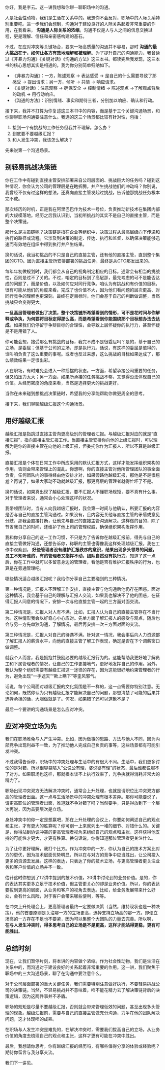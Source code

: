 你好，我是李云。这一讲我想和你聊一聊职场中的沟通。

人是社会性动物，我们是生活在关系中的。我想你不会反对，职场中的人际关系特别重要吧。进一步我们会想到，沟通对于建设良好的人际关系起着非常重要的作用，在我看来， **沟通是人际关系的浓缩**。沟通不仅是人与人之间的信息交换过程，更是理解、信任和亲密感构建的基石。

不过，在应对冲突等关键场合，要来一场高质量的沟通并不容易，那时 **沟通的最大挑战在于，如何让各方有效地理解和被理解**。为了提升自己的沟通能力，我曾读过《非暴力沟通》《关键对话》《沟通的方法》这三本书。都读完后我发现，这三本书的核心思想其实是相通的，我为你分别简单归纳如下。

- 《非暴力沟通》：一方，陈述观察 -> 表达感受 -> 是自己的什么需要导致了那感受 -> 提出请求；另一方，倾听 -> 共情 -\> 响应请求。
- 《关键对话》：注意观察 -> 确保安全 -> 控制情绪 -> 陈述观点 ->了解观点背后的动机 -\> 用行动响应。
- 《沟通的方法》：识别情绪、事实和期待三者，分别加以响应、确认和行动。

接下来，我并不打算为你复述这三本书中的内容，而是基于三个关键沟通场景，和你聊聊职场沟通要注意什么。我选的这三个场景都比较有针对性，包括：

1. 接到一个有挑战的工作任务但我并不理解，怎么办？
2. 到底要不要越级汇报？
3. 和人发生冲突，我该怎么解决？

先来说第一个沟通场景。

## 别轻易挑战决策链

你在工作中有碰到直接主管安排部署来自公司层面的、挑战巨大的任务吗？碰到这种情况，你会认为公司的管理层是在瞎折腾，并产生挑战他们的冲动吗？你别说，我曾经不仅有过这样的想法，还真向直接主管发起过挑战，告诉他那挑战任务根本完不成。

那次经历的时机，正是我在阿里巴巴作为技术一号位，负责推动新技术在集团内部的大规模落地。经历之后我认识到，当初所挑战的其实不是自己的直接主管，而是整个决策链。

那什么是决策链呢？决策链是指在企业等组织中，决策过程从最高层级向下传递和执行的路径或流程。它涉及到决策的制定、传达、执行和监督，以确保决策能够迅速而有效地在组织中得到执行并产生结果。

换句话说，我当初挑战的不只是自己的直接主管，还有他的直接主管，直到整个集团的CTO。因为直接主管所安排部署的挑战任务，最终是从CTO那发出来的。

每年年初做规划时，我们都会从自己的视角制定相应的目标，通常会有相当的挑战性，否则是过不了关的。不过，咱定的目标到了高层那，最先考虑的可不是能否达成的问题了，而是价值，以及如何应对同行竞争。咱认为有挑战和有价值的目标，很有可能从他们的角度来看，完成了也价值不大，因为他们看问题的层次更高、对同行竞争的理解也更深刻。最终在定目标时，他们会基于自己的判断做调整，当然挑战只会变得更大。

**一旦高层管理者做出了决策，整个决策链所希望看到的情形，可不是花时间与你解释或争执，为何要将目标定得那么高，而是希望看到你能围绕那个目标想办法去达成**。如果我们仍停留于争辩目标的合理性，会导致上层怀疑你的执行力，甚至怀疑是不是用错了人。

你可能会想，接受那么有挑战的目标，我完不成不是很委屈吗？是的，基于自己的立场，是委屈；但基于公司的立场，却是执行力。话说，有这样的委屈是值得的，谁叫咱负责了这么重要的事呢。或者也反过来想，这么挑战的目标如果达成了，那么绩效结果一定很出彩。

人在职场，有时难免会进入一种摇摆的状态。一方面，希望承接公司重要的任务，但又怕压力太大；另一方面，如果所承接的任务挑战不够，又觉得没法体现自己的价值。从经历密度的角度来看，当然是选择更大的挑战更好。

当你在未来碰到想挑战决策链时，希望我的分享能帮助你做更周全的思考。

接下来，我们聊聊越级汇报这个沟通场景。

## 用好越级汇报

越级汇报是指跳过直接主管向更高级别的管理者汇报。与越级汇报对应的就是“直接汇报”，指向直接主管汇报工作。当直接主管安排你向他的上级汇报时，可以理解为是你的直接主管在向他的上级汇报，但委托你作为汇报人，所以不算是越级汇报。

直接汇报是个体在日常工作中所应采用的默认汇报方式，这样才能发挥组织架构的作用，否则会带来管理上的混乱。你想啊，你的直接主管对他所管理团队的事全面负责，任何团队内的事得经由他安排才对，如果旁路他越级汇报，那他是不是很尴尬？再说了，如果大家动不动就越级汇报，那更高层的管理者就得忙坏了不是。

换句话说，如果真出现了越级汇报，要不汇报人不懂职场规矩，要不真有什么事。对于管理者来说，通常会小心处理这样的状况。

我带领团队时，当有人向我越级汇报时，我会第一时间与他确认，所要汇报的内容是否与自己的直接主管沟通过。如果没有，且内容无关他与直接主管的矛盾或意见分歧，那我会直接打断，让他先与自己的直接主管沟通解决。这样做的目的，除了节省我自己的时间，还维护了他上司的管理权威，确保组织架构发挥作用。

我和你分享自己的这一工作习惯，不只是为了告诉你在越级汇报前，得先与自己的直接主管做好沟通，还想告诉你，称职的主管也得像我这样处理越级汇报。我在工作中观察到， **好些管理者没有维护汇报秩序的意识，结果出现多头领导的问题，员工不知听谁的，有的管理者又指挥不动，团队自然没有执行力**。知道了这一点后，你在工作中就可以多留意身边的管理者，看他是否有维护汇报秩序的行为，也算是在旁通管理吧。

哪些情况适合越级汇报呢？我给你分享自己主要碰到的三种情况。

第一种情况是，汇报人不理解工作安排，直接主管与他沟通后他仍存在困惑。面对这种情况，我会基于自己的理解与汇报人交流，如果我也解决不了他的困惑，在征得汇报人同意的情况下，安排一次与他直接主管一起的三方面对面交流。

第二种情况是，汇报人对人有不满。比如，汇报人认为自己的直接主管存在不当行为。这种情形我会以好奇心小心应对。先单方面了解汇报人的感受与观点，随后也会与另一方先单独沟通，了解情况，最后再安排一次三方面对面的交流。

第三种情况是，汇报人对自己的待遇不满。针对这一情况，我会事后向人力资源部了解汇报人的薪资水平，向他的直接主管了解工作表现，确定是否在下个调薪窗口做调整。

就我个人而言，我是拥抱并鼓励必要的越级汇报行为的。这能帮助我更好地了解员工和下属管理者的情况，让自己的工作更接地气，更好地发挥自己的作用。另外，我认为整个组织需要有越级汇报这一途径的存在，因为这能很好地约束管理者的行为，避免出现“一手遮天”“欺上瞒下”等歪风邪气。

话说，每个公司面对越级汇报的文化氛围是不一样的，这一点需要你特别注意。无论如何，既然你认为只有越级汇报才能解决自己的问题，那想清楚了可能的后果并选择承担的话，大胆做就是了。何况，如果错了还可以道歉不是？

最后一个要讲的沟通场景是怎么应对冲突。

## 应对冲突立场为先

我们在职场难免与人产生冲突。比如，因为做事的思路、方法与他人不同，因为内部竞争出现利益不一致，为了推动他人完成自己负责的事等，这些场景都有可能引发冲突。

不过我得告诉你，职场中的冲突处理与生活中的有很大不同。生活中，我们更多讨论的是对错，所以很容易陷入“公说公有理，婆说婆有理”的状态，最后谁都说服不了对方。如果职场也这样，那就根本谈不上执行效率了，光争执就得消耗非常大的精力了。

职场出现冲突双方无法解决冲突时，通常会上升处理，也就是请职位比冲突双方都高的管理者出面。这一点与生活场景中的冲突处理有根本差异。那你可能要说了，请更高职位的管理者出面，难道就不争对错了吗？当然要争，只是得放到下一个层次再说，因为首要层次是立场。

身处冲突中的你一定是想赢吧，那在上升处理的会议上，你要如何阐述自己的观点和主张，才有更大的胜算呢？你可别一上来就列出一堆的细节、对错什么的。关键是，你得站到协调冲突的更高管理者视角来组织自己的观点和主张，这样获得他支持的可能性才更大，才更有胜算。换句话说，你得知道那位管理者更关注什么。

为了让你更好理解，我打个比方。作为冲突中的一方，你认为自己的技术方案比对方的更优，因为技术层面优势明显，所以在与对方的竞争中应当胜出，让公司投入更多的资源去发展。这样的表达，只表达了你的技术立场，与更高管理者更关注业务和客户价值的立场并不一致。

估计这时你想到了12讲中提到的技术价值，20讲中讨论到的业务价值。是的，你的表达其实更多立足于技术价值，但主管更关心的却是业务价值。所以，你的表达要拔到更高的层面，从业务和客户的视角去表达。比如，给业务发展带来什么好处，会有什么风险，对于客户会带来哪些便利，等等。

在冲突上升处理会上，更高管理者最终一定要做决策（当然，维持现状也是一种决策），他的首要原则是关注哪一方的立场更高，选择支持立场高的那一方。即便立场高的一方存在不足也不要紧，因为可以集整个大团队的力量去完善。所以啊， **在与人发生冲突时，得多思考自己的立场是不是更高，这样才能站得更稳，更有可能胜出**。

## 总结时刻

现在，让我们暂停片刻，将本讲的内容做个浓缩。作为社会性动物，我们是生活在关系中的，而沟通对于建设良好的关系起着非常重要的作用。这一讲，我们聚焦于职场中的三大沟通场景，聊了在沟通中要注意什么。

对于公司层面部署的重大关键任务，我们需要特别注意做好执行，不要轻易挑战公司的决策链。当然，不轻易挑战并不意味着，咱不能花精力去了解决策链背后的决策逻辑，因为这两件事并不矛盾。

职场的规矩是尽量不要越级汇报，否则就会带来管理低效的问题，甚至出现多头管理的现象。越级汇报前，需要与自己的直接主管做充分沟通，力争在他的团队解决问题，这才体现咱的成熟。

在职场与人发生冲突是难免的，在解决冲突时，需要我们拔高自己的立场，从业务价值的角度去梳理自己的观点和主张，这样才更有可能在冲突中胜出。

最后，我想请你思考，你有越级汇报的经历吗，有哪些值得分享的体验或经验呢？期待你留言与我分享交流。

我们下一讲见。